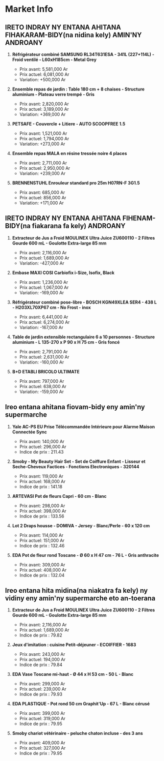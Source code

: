 # Market Info

## IRETO INDRAY NY ENTANA AHITANA FIHAKARAM-BIDY(na nidina kely) AMIN'NY ANDROANY

1. **Réfrigérateur combiné SAMSUNG RL34T631ESA - 341L (227+114L) - Froid ventilé - L60xH185cm - Metal Grey**
   - Prix avant: 5,581,000 Ar
   - Prix actuel: 6,081,000 Ar
   - Variation: +500,000 Ar

2. **Ensemble repas de jardin : Table 180 cm + 8 chaises - Structure aluminium - Plateau verre trempé - Gris**
   - Prix avant: 2,820,000 Ar
   - Prix actuel: 3,189,000 Ar
   - Variation: +369,000 Ar

3. **PETSAFE - Couvercle + Litiere - AUTO SCOOPFREE 1.5**
   - Prix avant: 1,521,000 Ar
   - Prix actuel: 1,794,000 Ar
   - Variation: +273,000 Ar

4. **Ensemble repas MALA en résine tressée noire 4 places**
   - Prix avant: 2,711,000 Ar
   - Prix actuel: 2,950,000 Ar
   - Variation: +239,000 Ar

5. **BRENNENSTUHL Enrouleur standard pro 25m H07RN-F 3G1.5**
   - Prix avant: 685,000 Ar
   - Prix actuel: 856,000 Ar
   - Variation: +171,000 Ar

## IRETO INDRAY NY ENTANA AHITANA FIHENAM-BIDY(na fiakarana fa kely) ANDROANY

1. **Extracteur de Jus a Froid MOULINEX Ultra Juice ZU600110 - 2 Filtres Gourde 600 mL - Goulotte Extra-large 85 mm**
   - Prix avant: 2,116,000 Ar
   - Prix actuel: 1,689,000 Ar
   - Variation: -427,000 Ar

2. **Embase MAXI COSI Carbiofix i-Size, Isofix, Black**
   - Prix avant: 1,236,000 Ar
   - Prix actuel: 1,067,000 Ar
   - Variation: -169,000 Ar

3. **Réfrigérateur combiné pose-libre - BOSCH KGN49XLEA SER4 - 438 L - H203XL70XP67 cm - No Frost - inox**
   - Prix avant: 6,441,000 Ar
   - Prix actuel: 6,274,000 Ar
   - Variation: -167,000 Ar

4. **Table de jardin extensible rectangulaire 6 a 10 personnes - Structure aluminium - L 135-270 x P 90 x H 75 cm - Gris foncé**
   - Prix avant: 2,791,000 Ar
   - Prix actuel: 2,631,000 Ar
   - Variation: -160,000 Ar

5. **B+D ETABLI BRICOLO ULTIMATE**
   - Prix avant: 797,000 Ar
   - Prix actuel: 638,000 Ar
   - Variation: -159,000 Ar

## Ireo entana ahitana fiovam-bidy eny amin'ny supermarche

1. **Yale AC-PS EU Prise Télécommandée Intérieure pour Alarme Maison Connectée Sync**
   - Prix avant: 140,000 Ar
   - Prix actuel: 296,000 Ar
   - Indice de prix : 211.43

2. **Smoby - My Beauty Hair Set - Set de Coiffure Enfant - Lisseur et Seche-Cheveux Factices - Fonctions Electroniques - 320144**
   - Prix avant: 119,000 Ar
   - Prix actuel: 168,000 Ar
   - Indice de prix : 141.18

3. **ARTEVASI Pot de fleurs Capri - 60 cm - Blanc**
   - Prix avant: 298,000 Ar
   - Prix actuel: 398,000 Ar
   - Indice de prix : 133.56

4. **Lot 2 Draps housse - DOMIVA - Jersey - Blanc/Perle - 60 x 120 cm**
   - Prix avant: 114,000 Ar
   - Prix actuel: 151,000 Ar
   - Indice de prix : 132.46

5. **EDA Pot de fleur rond Toscane - Ø 60 x H 47 cm - 76 L - Gris anthracite**
   - Prix avant: 309,000 Ar
   - Prix actuel: 408,000 Ar
   - Indice de prix : 132.04

## Ireo entana hita midina(na niakatra fa kely) ny vidiny eny amin'ny supermarche eto an-toerana

1. **Extracteur de Jus a Froid MOULINEX Ultra Juice ZU600110 - 2 Filtres Gourde 600 mL - Goulotte Extra-large 85 mm**
   - Prix avant: 2,116,000 Ar
   - Prix actuel: 1,689,000 Ar
   - Indice de prix : 79.82

2. **Jeux d'imitation : cuisine Petit-déjeuner - ECOIFFIER - 1683**
   - Prix avant: 243,000 Ar
   - Prix actuel: 194,000 Ar
   - Indice de prix : 79.84

3. **EDA Vase Toscane mi-haut - Ø 44 x H 53 cm - 50 L - Blanc**
   - Prix avant: 299,000 Ar
   - Prix actuel: 239,000 Ar
   - Indice de prix : 79.93

4. **EDA PLASTIQUE - Pot rond 50 cm Graphit'Up - 67 L - Blanc cérusé**
   - Prix avant: 399,000 Ar
   - Prix actuel: 319,000 Ar
   - Indice de prix : 79.95

5. **Smoby chariot vétérinaire - peluche chaton incluse - des 3 ans**
   - Prix avant: 409,000 Ar
   - Prix actuel: 327,000 Ar
   - Indice de prix : 79.95


